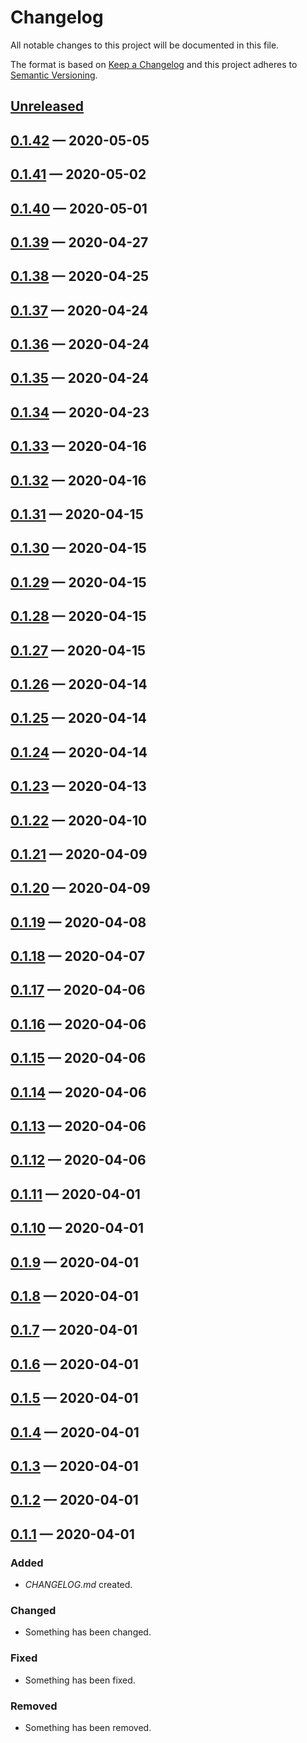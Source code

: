 # Changelog

All notable changes to this project will be documented in this file.

The format is based on [Keep a Changelog](http://keepachangelog.com)
and this project adheres to [Semantic Versioning](http://semver.org/spec/v2.0.0.html).


## [Unreleased]

## [0.1.42] — 2020-05-05

## [0.1.41] — 2020-05-02

## [0.1.40] — 2020-05-01

## [0.1.39] — 2020-04-27

## [0.1.38] — 2020-04-25

## [0.1.37] — 2020-04-24

## [0.1.36] — 2020-04-24

## [0.1.35] — 2020-04-24

## [0.1.34] — 2020-04-23

## [0.1.33] — 2020-04-16

## [0.1.32] — 2020-04-16

## [0.1.31] — 2020-04-15

## [0.1.30] — 2020-04-15

## [0.1.29] — 2020-04-15

## [0.1.28] — 2020-04-15

## [0.1.27] — 2020-04-15

## [0.1.26] — 2020-04-14

## [0.1.25] — 2020-04-14

## [0.1.24] — 2020-04-14

## [0.1.23] — 2020-04-13

## [0.1.22] — 2020-04-10

## [0.1.21] — 2020-04-09

## [0.1.20] — 2020-04-09

## [0.1.19] — 2020-04-08

## [0.1.18] — 2020-04-07

## [0.1.17] — 2020-04-06

## [0.1.16] — 2020-04-06

## [0.1.15] — 2020-04-06

## [0.1.14] — 2020-04-06

## [0.1.13] — 2020-04-06

## [0.1.12] — 2020-04-06

## [0.1.11] — 2020-04-01

## [0.1.10] — 2020-04-01

## [0.1.9] — 2020-04-01

## [0.1.8] — 2020-04-01

## [0.1.7] — 2020-04-01

## [0.1.6] — 2020-04-01

## [0.1.5] — 2020-04-01

## [0.1.4] — 2020-04-01

## [0.1.3] — 2020-04-01

## [0.1.2] — 2020-04-01

## [0.1.1] — 2020-04-01
### Added
- _CHANGELOG.md_ created.
### Changed
- Something has been changed.
### Fixed
- Something has been fixed.
### Removed
- Something has been removed.


[0.1.1]: https://github.com/mitchdzugan/allpa/compare/0.0.0...0.1.1
[0.1.2]: https://github.com/mitchdzugan/allpa/compare/0.1.1...0.1.2
[0.1.3]: https://github.com/mitchdzugan/allpa/compare/0.1.2...0.1.3
[0.1.4]: https://github.com/mitchdzugan/allpa/compare/0.1.3...0.1.4
[0.1.5]: https://github.com/mitchdzugan/allpa/compare/0.1.4...0.1.5
[0.1.6]: https://github.com/mitchdzugan/allpa/compare/0.1.5...0.1.6
[0.1.7]: https://github.com/mitchdzugan/allpa/compare/0.1.6...0.1.7
[0.1.8]: https://github.com/mitchdzugan/allpa/compare/0.1.7...0.1.8
[0.1.9]: https://github.com/mitchdzugan/allpa/compare/0.1.8...0.1.9
[0.1.10]: https://github.com/mitchdzugan/allpa/compare/0.1.9...0.1.10
[0.1.11]: https://github.com/mitchdzugan/allpa/compare/0.1.10...0.1.11
[0.1.12]: https://github.com/mitchdzugan/allpa/compare/0.1.11...0.1.12
[0.1.13]: https://github.com/mitchdzugan/allpa/compare/0.1.12...0.1.13
[0.1.14]: https://github.com/mitchdzugan/allpa/compare/0.1.13...0.1.14
[0.1.15]: https://github.com/mitchdzugan/allpa/compare/0.1.14...0.1.15
[0.1.16]: https://github.com/mitchdzugan/allpa/compare/0.1.15...0.1.16
[0.1.17]: https://github.com/mitchdzugan/allpa/compare/0.1.16...0.1.17
[0.1.18]: https://github.com/mitchdzugan/allpa/compare/0.1.17...0.1.18
[0.1.19]: https://github.com/mitchdzugan/allpa/compare/0.1.18...0.1.19
[0.1.20]: https://github.com/mitchdzugan/allpa/compare/0.1.19...0.1.20
[0.1.21]: https://github.com/mitchdzugan/allpa/compare/0.1.20...0.1.21
[0.1.22]: https://github.com/mitchdzugan/allpa/compare/0.1.21...0.1.22
[0.1.23]: https://github.com/mitchdzugan/allpa/compare/0.1.22...0.1.23
[0.1.24]: https://github.com/mitchdzugan/allpa/compare/0.1.23...0.1.24
[0.1.25]: https://github.com/mitchdzugan/allpa/compare/0.1.24...0.1.25
[0.1.26]: https://github.com/mitchdzugan/allpa/compare/0.1.25...0.1.26
[0.1.27]: https://github.com/mitchdzugan/allpa/compare/0.1.26...0.1.27
[0.1.28]: https://github.com/mitchdzugan/allpa/compare/0.1.27...0.1.28
[0.1.29]: https://github.com/mitchdzugan/allpa/compare/0.1.28...0.1.29
[0.1.30]: https://github.com/mitchdzugan/allpa/compare/0.1.29...0.1.30
[0.1.31]: https://github.com/mitchdzugan/allpa/compare/0.1.30...0.1.31
[0.1.32]: https://github.com/mitchdzugan/allpa/compare/0.1.31...0.1.32
[0.1.33]: https://github.com/mitchdzugan/allpa/compare/0.1.32...0.1.33
[0.1.34]: https://github.com/mitchdzugan/allpa/compare/0.1.33...0.1.34
[0.1.35]: https://github.com/mitchdzugan/allpa/compare/0.1.34...0.1.35
[0.1.36]: https://github.com/mitchdzugan/allpa/compare/0.1.35...0.1.36
[0.1.37]: https://github.com/mitchdzugan/allpa/compare/0.1.36...0.1.37
[0.1.38]: https://github.com/mitchdzugan/allpa/compare/0.1.37...0.1.38
[0.1.39]: https://github.com/mitchdzugan/allpa/compare/0.1.38...0.1.39
[0.1.40]: https://github.com/mitchdzugan/allpa/compare/0.1.39...0.1.40
[0.1.41]: https://github.com/mitchdzugan/allpa/compare/0.1.40...0.1.41
[0.1.42]: https://github.com/mitchdzugan/allpa/compare/0.1.41...0.1.42
[Unreleased]: https://github.com/mitchdzugan/allpa/compare/0.1.42...HEAD

